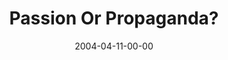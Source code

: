 ---
layout: message
category: message
series: "The New New Thing"
title: "Passion Or Propaganda?"
date: 2004-04-11-00-00
message_id: 176
audio: "http://s3.amazonaws.com/crossroads-media/media/legacy/mp3/TNNT_04_04-11-04_Passion_Or_Propaganda.mp3"
audio-duration: "39:06"
explicit: false
---